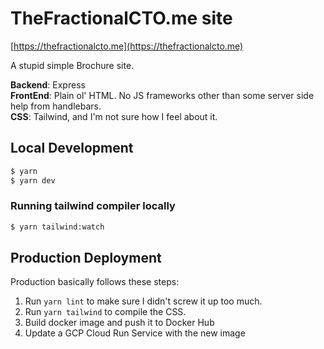 # TheFractionalCTO.me site

[https://thefractionalcto.me](https://thefractionalcto.me)

A stupid simple Brochure site.

**Backend**: Express \
**FrontEnd**: Plain ol' HTML. No JS frameworks other than some server side help from handlebars. \
**CSS**: Tailwind, and I'm not sure how I feel about it.

## Local Development

```bash
$ yarn
$ yarn dev
```

### Running tailwind compiler locally
```bash
$ yarn tailwind:watch
```

## Production Deployment

Production basically follows these steps:
1. Run `yarn lint` to make sure I didn't screw it up too much.
2. Run `yarn tailwind` to compile the CSS.
3. Build docker image and push it to Docker Hub
4. Update a GCP Cloud Run Service with the new image
